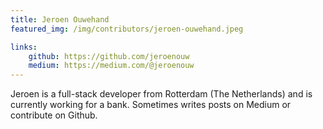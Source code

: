 ```yaml
---
title: Jeroen Ouwehand
featured_img: /img/contributors/jeroen-ouwehand.jpeg

links:
    github: https://github.com/jeroenouw
    medium: https://medium.com/@jeroenouw
---
```


Jeroen is a full-stack developer from Rotterdam (The Netherlands) and is currently working for a bank. Sometimes writes posts on Medium or contribute on Github.
